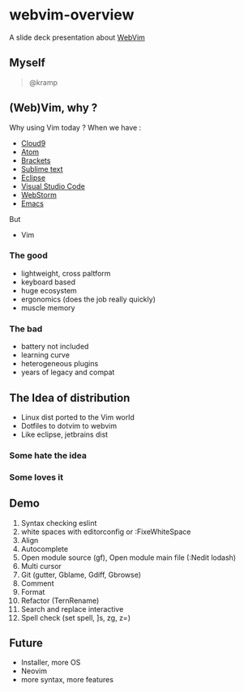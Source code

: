 # webvim-overview

A slide deck presentation about [WebVim](http://krampstudio.com/webvim)

## Myself

> @kramp

## (Web)Vim, why ?

Why using Vim today ?
When we have :

 - [Cloud9](https://c9.io/)
 - [Atom](https://atom.io/)
 - [Brackets](http://brackets.io/)
 - [Sublime text](https://www.sublimetext.com/)
 - [Eclipse](https://eclipse.org/)
 - [Visual Studio Code](http://code.visualstudio.com)
 - [WebStorm](https://www.jetbrains.com/webstorm/specials/webstorm/webstorm.html)
 - [Emacs](https://www.gnu.org/software/emacs/)

But

 - Vim

### The good

 - lightweight, cross paltform
 - keyboard based
 - huge ecosystem
 - ergonomics (does the job really quickly)
 - muscle memory

### The bad

 - battery not included
 - learning curve
 - heterogeneous plugins
 - years of legacy and compat


## The Idea of distribution

 - Linux dist ported to the Vim world
 - Dotfiles to dotvim to webvim
 - Like eclipse, jetbrains dist

### Some hate the idea
### Some loves it

## Demo

 1. Syntax checking eslint
 2. white spaces with editorconfig or :FixeWhiteSpace
 3. Align
 4. Autocomplete
 5. Open module source (gf), Open module main file (:Nedit lodash)
 6. Multi cursor
 7. Git (gutter, Gblame, Gdiff, Gbrowse)
 8. Comment
 9. Format
 10. Refactor (TernRename)
 11. Search and replace interactive
 12. Spell check (set spell, ]s, zg, z=)

## Future

 - Installer, more OS
 - Neovim
 - more syntax, more features

